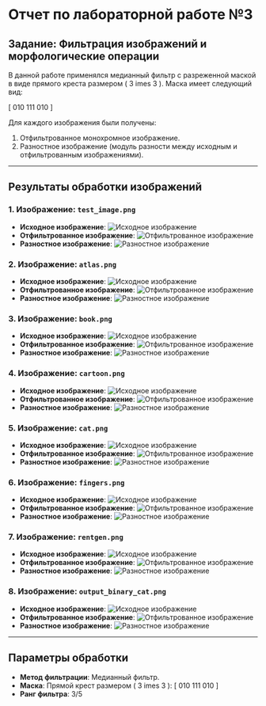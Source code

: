 # Отчет по лабораторной работе №3

## Задание: Фильтрация изображений и морфологические операции
В данной работе применялся медианный фильтр с разреженной маской в виде прямого креста размером \( 3 	imes 3 \). Маска имеет следующий вид:

\[
010
111
010
\]

Для каждого изображения были получены:
1. Отфильтрованное монохромное изображение.
2. Разностное изображение (модуль разности между исходным и отфильтрованным изображениями).

---

## Результаты обработки изображений

### 1. Изображение: `test_image.png`
- **Исходное изображение**:
  ![Исходное изображение](test_image.png)
- **Отфильтрованное изображение**:
  ![Отфильтрованное изображение](output_filtered.bmp)
- **Разностное изображение**:
  ![Разностное изображение](output_difference.bmp)

### 2. Изображение: `atlas.png`
- **Исходное изображение**:
  ![Исходное изображение](atlas.png)
- **Отфильтрованное изображение**:
  ![Отфильтрованное изображение](output_filtered_atlas.bmp)
- **Разностное изображение**:
  ![Разностное изображение](output_difference_atlas.bmp)

### 3. Изображение: `book.png`
- **Исходное изображение**:
  ![Исходное изображение](book.png)
- **Отфильтрованное изображение**:
  ![Отфильтрованное изображение](output_filtered_book.bmp)
- **Разностное изображение**:
  ![Разностное изображение](output_difference_book.bmp)

### 4. Изображение: `cartoon.png`
- **Исходное изображение**:
  ![Исходное изображение](cartoon.png)
- **Отфильтрованное изображение**:
  ![Отфильтрованное изображение](output_filtered_cartoon.bmp)
- **Разностное изображение**:
  ![Разностное изображение](output_difference_cartoon.bmp)

### 5. Изображение: `cat.png`
- **Исходное изображение**:
  ![Исходное изображение](cat.png)
- **Отфильтрованное изображение**:
  ![Отфильтрованное изображение](output_filtered_cat.bmp)
- **Разностное изображение**:
  ![Разностное изображение](output_difference_cat.bmp)

### 6. Изображение: `fingers.png`
- **Исходное изображение**:
  ![Исходное изображение](fingers.png)
- **Отфильтрованное изображение**:
  ![Отфильтрованное изображение](output_filtered_fingers.bmp)
- **Разностное изображение**:
  ![Разностное изображение](output_difference_fingers.bmp)

### 7. Изображение: `rentgen.png`
- **Исходное изображение**:
  ![Исходное изображение](rentgen.png)
- **Отфильтрованное изображение**:
  ![Отфильтрованное изображение](output_filtered_rentgen.bmp)
- **Разностное изображение**:
  ![Разностное изображение](output_difference_rentgen.bmp)
  
### 8. Изображение: `output_binary_cat.png`
- **Исходное изображение**:
  ![Исходное изображение](output_binary_cat.bmp)
- **Отфильтрованное изображение**:
  ![Отфильтрованное изображение](output_filtered_binary_cat.bmp)
- **Разностное изображение**:
  ![Разностное изображение](output_difference_binary_cat.bmp)

---

## Параметры обработки
- **Метод фильтрации**: Медианный фильтр.
- **Маска**: Прямой крест размером \( 3 	imes 3 \):
  \[
  010
  111
  010
  \]
- **Ранг фильтра**: 3/5 